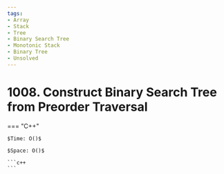 ```yaml
---
tags:
- Array
- Stack
- Tree
- Binary Search Tree
- Monotonic Stack
- Binary Tree
- Unsolved
---
```



# 1008. Construct Binary Search Tree from Preorder Traversal

=== "C++"

    $Time: O()$

    $Space: O()$

    ```c++
    ```